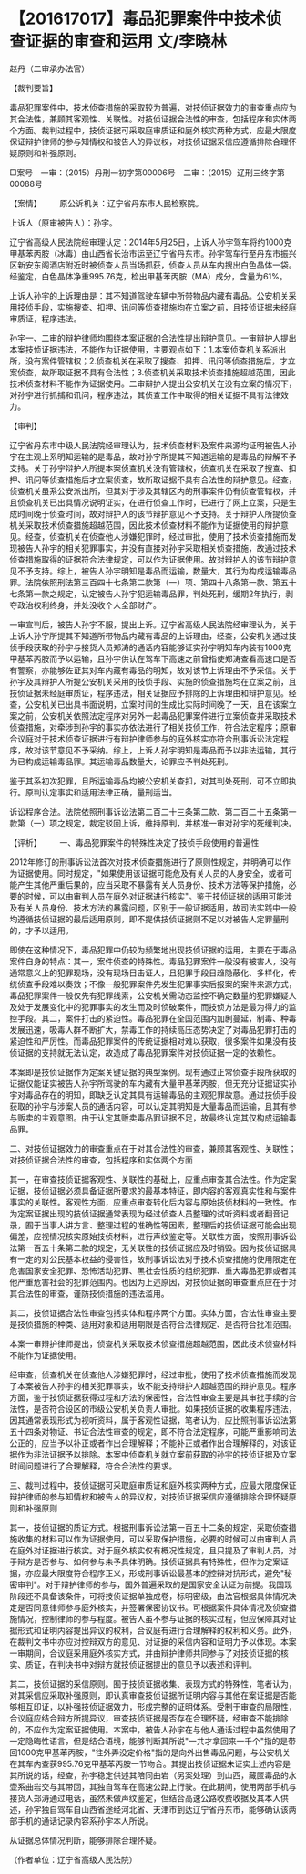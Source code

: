 # 【201617017】毒品犯罪案件中技术侦查证据的审查和运用 文/李晓林

赵丹（二审承办法官）

【裁判要旨】

毒品犯罪案件中，技术侦查措施的采取较为普遍，对技侦证据效力的审查重点应为其合法性，兼顾其客观性、关联性。对技侦证据合法性的审查，包括程序和实体两个方面。裁判过程中，技侦证据可采取庭审质证和庭外核实两种方式，应最大限度保证辩护律师的参与知情权和被告人的异议权，对技侦证据采信应遵循排除合理怀疑原则和补强原则。

□案号　一审：（2015）丹刑一初字第00006号　二审：（2015）辽刑三终字第00088号

【案情】 　　原公诉机关：辽宁省丹东市人民检察院。

上诉人（原审被告人）：孙宇。

辽宁省高级人民法院经审理认定：2014年5月25日，上诉人孙宇驾车将约1000克甲基苯丙胺（冰毒）由山西省长治市运至辽宁省丹东市。孙宇驾车行至丹东市振兴区新安东阁酒店附近时被侦查人员当场抓获，侦查人员从车内搜出白色晶体一袋。经鉴定，白色晶体净重995.76克，检出甲基苯丙胺（MA）成分，含量为61%。

上诉人孙宇的上诉理由是：其不知道驾驶车辆中所带物品内藏有毒品。公安机关采用技侦手段，实施搜查、扣押、讯问等侦查措施均在立案之前，且技侦证据未经庭审质证，程序违法。

孙宇一、二审的辩护律师均围绕本案证据的合法性提出辩护意见。一审辩护人提出本案技侦证据违法，不能作为证据使用，主要观点如下：1.本案侦查机关系派出所，没有案件管辖权；2.侦查机关在采取了搜查、扣押、讯问等侦查措施后，才立案侦查，故所取证据不具有合法性；3.侦查机关采取技术侦查措施超越范围，因此技术侦查材料不能作为证据使用。二审辩护人提出公安机关在没有立案的情况下，对孙宇进行抓捕和讯问，程序违法，其侦查工作中取得的相关证据不具有法律效力。

【审判】

辽宁省丹东市中级人民法院经审理认为，技术侦查材料及案件来源均证明被告人孙宇在主观上系明知运输的是毒品，故对孙宇所提其不知道运输的是毒品的辩解不予支持。关于孙宇辩护人所提本案侦查机关没有管辖权，侦查机关在采取了搜查、扣押、讯问等侦查措施后才立案侦查，故所取证据不具有合法性的辩护意见。经查，侦查机关虽系公安派出所，但其对于涉及其辖区内的刑事案件仍有侦查管辖权，并且侦查机关已出具情况说明证实，在进行侦查工作时，已进行了网上立案，只是生成时间晚于侦查时间，故对辩护人的该节辩护意见不予支持。关于辩护人所提侦查机关采取技术侦查措施超越范围，因此技术侦查材料不能作为证据使用的辩护意见。经查，侦查机关在侦查他人涉嫌犯罪时，经过审批，使用了技术侦查措施而发现被告人孙宇的相关犯罪事实，并没有直接对孙宇采取相关侦查措施，故通过技术侦查措施取得的证据符合法律规定，可以作为证据使用。故对辩护人的该节辩护意见不予支持。综上，被告人孙宇明知是毒品而运输，数量大，其行为构成运输毒品罪。法院依照刑法第三百四十七条第二款第（一）项、第四十八条第一款、第五十七条第一款之规定，认定被告人孙宇犯运输毒品罪，判处死刑，缓期2年执行，剥夺政治权利终身，并处没收个人全部财产。

一审宣判后，被告人孙宇不服，提出上诉。辽宁省高级人民法院经审理认为，关于上诉人孙宇所提其不知道所带物品内藏有毒品的上诉理由，经查，公安机关通过技侦手段获取的孙宇与接货人员郑涛的通话内容能够证实孙宇明知车内装有1000克甲基苯丙胺而予以运输，且孙宇供认在驾车下高速之前曾指使郑涛查看高速口是否有警察，亦能够佐证其对车内藏有毒品的明知，故对该节上诉理由不予采信。关于孙宇及其辩护人所提公安机关采用的技侦手段、实施的侦查措施均在立案之前，且技侦证据未经庭审质证，程序违法，相关证据应予排除的上诉理由和辩护意见。经查，公安机关已出具书面说明，立案时间的生成比实际时间晚了一天，且在该案立案之前，公安机关依照法定程序对另外一起毒品犯罪案件进行立案侦查并采取技术侦查措施，对牵涉到孙宇的事实亦依法进行了相关技侦工作，符合法定程序；原审合议庭对于技术侦查证据进行有辩护律师参与的庭外核实亦符合刑事诉讼法定程序，故对该节意见不予采纳。综上，上诉人孙宇明知是毒品而予以非法运输，其行为已构成运输毒品罪。其运输毒品数量大，论罪应予判处死刑。

鉴于其系初次犯罪，且所运输毒品均被公安机关查扣，对其判处死刑，可不立即执行。原判认定事实和适用法律正确，量刑适当。

诉讼程序合法。法院依照刑事诉讼法第二百二十三条第二款、第二百二十五条第一款第（一）项之规定，裁定驳回上诉，维持原判，并核准一审对孙宇的死缓判决。

【评析】 　　一、毒品犯罪案件的特殊性决定了技侦手段使用的普遍性

2012年修订的刑事诉讼法首次对技术侦查措施进行了原则性规定，并明确可以作为证据使用。同时规定，"如果使用该证据可能危及有关人员的人身安全，或者可能产生其他严重后果的，应当采取不暴露有关人员身份、技术方法等保护措施，必要的时候，可以由审判人员在庭外对证据进行核实"。鉴于技侦证据的适用可能涉及有关人员身份、技术方法的暴露问题，区别于一般证据适用，故司法实践中一般均遵循技侦证据的最后适用原则，即不提供技侦证据则不足以对被告人定罪量刑的，才予以适用。

即使在这种情况下，毒品犯罪中仍较为频繁地出现技侦证据的运用，主要在于毒品案件自身的特点：其一，案件侦查的特殊性。毒品犯罪案件一般没有被害人，没有通常意义上的犯罪现场，没有现场目击证人，且犯罪手段日趋隐蔽化、多样化，传统侦查手段难以奏效；不像一般犯罪案件先发生犯罪事实后报案的案件来源方式，毒品犯罪案件一般仅先有犯罪线索，公安机关需动态监控不确定数量的犯罪嫌疑人及处于发展变化中的犯罪事实的发生而及时侦破案件，而技侦方法是最为得力的监控手段。其二，案件打击的紧迫性。毒品犯罪在全国范围内加剧蔓延，制毒、种毒发展迅速，吸毒人群不断扩大，禁毒工作的持续高压态势决定了对毒品犯罪打击的紧迫性和严厉性。而毒品犯罪案件的传统证据相对难以获取，很多案件如果没有技侦证据的支持就无法认定，故造成了毒品犯罪案件对技侦证据一定的依赖性。

本案即是技侦证据作为定案关键证据的典型案例。现有通过正常侦查手段所获取的证据仅能证实被告人孙宇所驾驶的车内藏有大量甲基苯丙胺，但无充分证据证实孙宇对毒品存在的明知，即缺乏认定其具有运输毒品的主观犯罪故意。通过技侦手段获取的孙宇与涉案人员的通话内容，可以认定其明知是大量毒品而运输，且其有参与贩卖的主观意图。由于认定其贩卖毒品罪证据不足，故最终认定其仅构成运输毒品罪。

二、对技侦证据效力的审查重点在于对其合法性的审查，兼顾其客观性、关联性；对技侦证据合法性的审查，包括程序和实体两个方面

其一，在审查技侦证据客观性、关联性的基础上，应重点审查其合法性。作为定案证据，技侦证据必须具备证据所要求的最基本特征，即内容的客观真实性和与案件事实的关联性。客观性方面，应重点审查转化后内容与原始技侦材料的一致性。作为定案证据出现的技侦证据通常表现为经过侦查人员整理的试听资料或者翻音记录，囿于当事人讲方言、整理过程的准确性等因素，整理后的技侦证据可能会出现偏差，应视情况核实原始技侦材料，进行声纹鉴定等。关联性方面，按照刑事诉讼法第一百五十条第二款的规定，无关联性的技侦证据应及时销毁。因为技侦证据具有一定的对公民基本权益的侵害性，故刑事诉讼法对于技术侦查措施的使用限定在危害国家安全犯罪、恐怖活动犯罪、黑社会性质的组织犯罪、重大毒品犯罪或者其他严重危害社会的犯罪范围内。也因为上述原因，对技侦证据的审查重点应在于对其合法性的审查，谨防技侦措施的违法滥用。

其二，技侦证据合法性审查包括实体和程序两个方面。实体方面，合法性审查主要是技侦措施的种类、适用对象和适用期限是否符合法律规定、是否符合批准范围。

本案一审辩护律师提出，侦查机关采取技术侦查措施超越范围，因此技术侦查材料不能作为证据使用。

经审查，侦查机关在侦查他人涉嫌犯罪时，经过审批，使用了技术侦查措施而发现了本案被告人孙宇的相关犯罪事实，故不能支持辩护人超越范围的辩护意见。程序方面，鉴于技侦证据获得过程和方法的保密性，合法性审查主要是其审批手续的合法性，是否符合设区的市级公安机关负责人审批。如果技侦证据的收集程序违法，因其通常表现形式为视听资料，属于客观性证据，笔者认为，应比照刑事诉讼法第五十四条对物证、书证合法性审查的规定，即不符合法定程序，可能严重影响司法公正的，应当予以补正或者作出合理解释；不能补正或者作出合理解释的，对该证据作为非法证据予以排除。本案中侦查机关就立案前获取的孙宇的技侦证据及立案时间问题进行了合理解释，符合合法性的要求。

三、裁判过程中，技侦证据可采取庭审质证和庭外核实两种方式，应最大限度保证辩护律师的参与知情权和被告人的异议权，对技侦证据采信应遵循排除合理怀疑原则和补强原则

其一，技侦证据的质证方式。根据刑事诉讼法第一百五十二条的规定，采取侦查措施收集的材料可以作为证据使用，可以采取保护措施，必要的时候可以由审判人员在庭外对证据进行核实。对于庭外核实仅有概况性规定，且只提及了审判人员，对于辩方是否参与、如何参与未予具体明确。技侦证据具有特殊性，但作为定案证据，亦应最大限度符合程序正义，形成刑事诉讼最基本的控辩对抗形式，避免"秘密审判"。对于辩护律师的参与，国外普遍采取的是国家安全认证为前提。我国现阶段还不具备该条件，可将技侦证据单独成卷，标明密级，由法官根据具体情况决定是否同意律师参与庭外核实，并签署保密协议书。可根据案件具体情况及侦查措施情况，控制律师的参与程度。被告人虽不参与证据的核实过程，但应保障其对证据形式和证明内容提出异议的权利，合议庭有进行合理解释的权利和义务。此外，在裁判文书中亦应对控辩双方的意见、对证据的采信内容和证明力予以体现。本案一审期间，合议庭采用庭外核实方式，并由辩护律师共同参与了对技侦证据的核实、质证，在判决书中对辩方就技侦证据提出的意见予以表述和评判。

其二，技侦证据的采信原则。囿于技侦证据收集、表现方式的特殊性，笔者认为，对其采信应采取补强原则，即认真审查技侦证据所证明内容与其他在案证据是否能够相互印证，以补强技侦证据效力，形成完整的证明体系。受制于审查的局限性，合议庭应结合辩方所提异议，审查技侦证据是否存在合理怀疑，经审查不能排除的，不应作为定案证据使用。本案中，被告人孙宇在与他人通话过程中虽然使用了一定隐晦性语言，但是结合语境，能够判断其所说"一共才拿回来一千个"指的是带回1000克甲基苯丙胺，"往外弄没定价格"指的是向外出售毒品问题，与公安机关在其车内查获995.76克甲基苯丙胺一节吻合。其提出技侦证据未证实上述内容是其所说的话，经查，孙宇稳定供述其陪同曲岩（另案处理）到山西，藏匿毒品的水壶系曲岩交与其带回，其独自驾车在高速公路上行驶。在此期间，使用两部手机与接货人郑涛通过电话，虽然未做声纹鉴定，但结合高速公路收费收据及其本人供述，孙宇独自驾车自山西省途经河北省、天津市到达辽宁省丹东市，能够确认该两部手机的通话记录内容系孙宇本人所说。

从证据总体情况判断，能够排除合理怀疑。

（作者单位：辽宁省高级人民法院）
